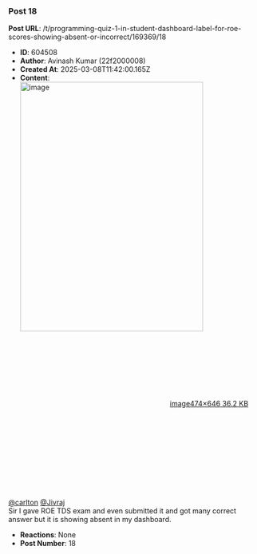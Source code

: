 ### Post 18
**Post URL**: /t/programming-quiz-1-in-student-dashboard-label-for-roe-scores-showing-absent-or-incorrect/169369/18
- **ID**: 604508
- **Author**: Avinash Kumar (22f2000008)
- **Created At**: 2025-03-08T11:42:00.165Z
- **Content**:  
  <div class="lightbox-wrapper"><a class="lightbox" href="https://europe1.discourse-cdn.com/flex013/uploads/iitm/original/3X/c/1/c1f828601afe092728b36a080329f7766673f78e.png" data-download-href="/uploads/short-url/rFVPhXl4H2sgpj4ZyCwaLooKwlE.png?dl=1" title="image" rel="noopener nofollow ugc"><img src="https://europe1.discourse-cdn.com/flex013/uploads/iitm/optimized/3X/c/1/c1f828601afe092728b36a080329f7766673f78e_2_366x500.png" alt="image" data-base62-sha1="rFVPhXl4H2sgpj4ZyCwaLooKwlE" width="366" height="500" srcset="https://europe1.discourse-cdn.com/flex013/uploads/iitm/optimized/3X/c/1/c1f828601afe092728b36a080329f7766673f78e_2_366x500.png, https://europe1.discourse-cdn.com/flex013/uploads/iitm/original/3X/c/1/c1f828601afe092728b36a080329f7766673f78e.png 1.5x, https://europe1.discourse-cdn.com/flex013/uploads/iitm/original/3X/c/1/c1f828601afe092728b36a080329f7766673f78e.png 2x" data-dominant-color="B5A3A3"><div class="meta"><svg class="fa d-icon d-icon-far-image svg-icon" aria-hidden="true"><use href="#far-image"></use></svg><span class="filename">image</span><span class="informations">474×646 36.2 KB</span><svg class="fa d-icon d-icon-discourse-expand svg-icon" aria-hidden="true"><use href="#discourse-expand"></use></svg></div></a></div><br>
<a class="mention" href="/u/carlton">@carlton</a> <a class="mention" href="/u/jivraj">@Jivraj</a><br>
Sir I gave ROE TDS exam and even submitted it  and got many correct answer  but it is showing absent in my dashboard.
- **Reactions**: None
- **Post Number**: 18


